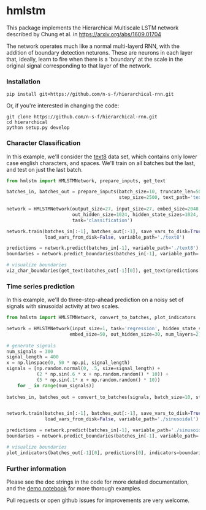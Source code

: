 # hmlstm

This package implements the Hierarchical Multiscale LSTM network described by
Chung et al. in https://arxiv.org/abs/1609.01704

The network operates much like a normal multi-layerd RNN, with the addition of
boundary detection neturons. These are neurons in each layer that, ideally, 
learn to fire when there is a 'boundary' at the scale in the original signal
corresponding to that layer of the network.

### Installation

```
pip install git+https://github.com/n-s-f/hierarchical-rnn.git
```

Or, if you're interested in changing the code:

```
git clone https://github.com/n-s-f/hierarchical-rnn.git
cd hierarchical
python setup.py develop
```

### Character Classification

In this example, we'll consider the 
[text8](https://cs.fit.edu/~mmahoney/compression/textdata.html) data set, which
contains only lower case english characters, and spaces. We'll train on all
batches but the last, and test on just the last batch.

```.py
from hmlstm import HMLSTMNetwork, prepare_inputs, get_text

batches_in, batches_out = prepare_inputs(batch_size=10, truncate_len=5000, 
                                         step_size=2500, text_path='text8.txt')
                                         
network = HMLSTMNetwork(output_size=27, input_size=27, embed_size=2048, 
                        out_hidden_size=1024, hidden_state_sizes=1024, 
                        task='classification')

network.train(batches_in[:-1], batches_out[:-1], save_vars_to_disk=True, 
              load_vars_from_disk=False, variable_path='./text8')

predictions = network.predict(batches_in[-1], variable_path='./text8')
boundaries = network.predict_boundaries(batches_in[-1], variable_path='./text8')

# visualize boundaries
viz_char_boundaries(get_text(batches_out[-1][0]), get_text(predictions[0]), boundaries[0])
```

### Time series prediction

In this example, we'll do three-step-ahead prediction on a noisy set of signals
with sinusoidal activity at two scales.

```.py
from hmlstm import HMLSTMNetwork, convert_to_batches, plot_indicators

network = HMLSTMNetwork(input_size=1, task='regression', hidden_state_sizes=30,
                       embed_size=50, out_hidden_size=30, num_layers=2)
                       
# generate signals
num_signals = 300
signal_length = 400
x = np.linspace(0, 50 * np.pi, signal_length)
signals = [np.random.normal(0, .5, size=signal_length) +
           (2 * np.sin(.6 * x + np.random.random() * 10)) +
           (5 * np.sin(.1* x + np.random.random() * 10))
    for _ in range(num_signals)] 
    
batches_in, batches_out = convert_to_batches(signals, batch_size=10, steps_ahead=3)


network.train(batches_in[:-1], batches_out[:-1], save_vars_to_disk=True, 
              load_vars_from_disk=False, variable_path='./sinusoidal')

predictions = network.predict(batches_in[-1], variable_path='./sinusoidal')
boundaries = network.predict_boundaries(batches_in[-1], variable_path='./sinusoidal')

# visualize boundaries
plot_indicators(batches_out[-1][0], predictions[0], indicators=boundaries[0])
```

### Further information

Please see the doc strings in the code for more detailed documentation, and the
[demo notebook](https://github.com/n-s-f/hierarchical-rnn/blob/master/hmlstm_demo.ipynb)
for more thorough examples.

Pull requests or open github issues for improvements are very welcome.
